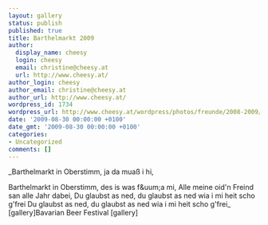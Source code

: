 ```yaml
---
layout: gallery
status: publish
published: true
title: Barthelmarkt 2009
author:
  display_name: cheesy
  login: cheesy
  email: christine@cheesy.at
  url: http://www.cheesy.at/
author_login: cheesy
author_email: christine@cheesy.at
author_url: http://www.cheesy.at/
wordpress_id: 1734
wordpress_url: http://www.cheesy.at/wordpress/photos/freunde/2008-2009/barthelmarkt-2009/
date: '2009-08-30 00:00:00 +0100'
date_gmt: '2009-08-30 00:00:00 +0100'
categories:
- Uncategorized
comments: []
---
```

<!--:de-->_Barthelmarkt in Oberstimm, ja da muaß i hi,
Barthelmarkt in Oberstimm, des is was f&uum;a mi,
Alle meine oid'n Freind san alle Jahr dabei,
Du glaubst as ned, du glaubst as ned wia i mi heit scho g'frei
Du glaubst as ned, du glaubst as ned wia i mi heit scho g'frei_
  [gallery]<!--:--><!--:en-->Bavarian Beer Festival [gallery]<!--:-->
